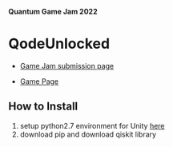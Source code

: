 **Quantum Game Jam 2022**

# QodeUnlocked
* [Game Jam submission page](https://itch.io/jam/quantum-game-jam-2022/rate/1707788)

* [Game Page](https://selindoga.itch.io/qodeunlocked)

## How to Install
1. setup python2.7 environment for Unity [here](https://docs.unity3d.com/Packages/com.unity.scripting.python@2.0/manual/PythonScriptEditor.html)
2. download pip and download qiskit library
